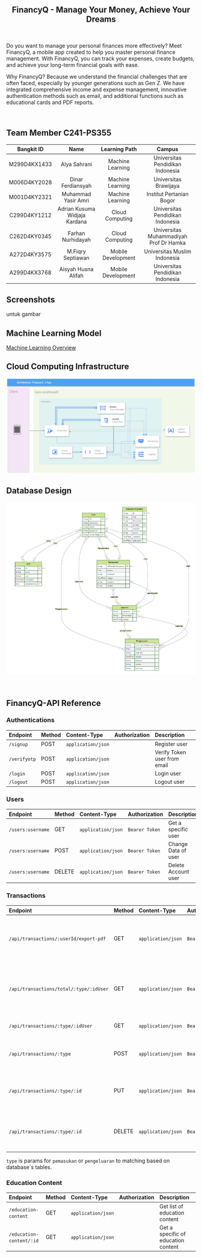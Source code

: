 <h2 align="center"> FinancyQ - Manage Your Money, Achieve Your Dreams </h2> 
<br>
<p>Do you want to manage your personal finances more effectively? Meet FinancyQ, a mobile app created to help you master personal finance management. With FinancyQ, you can track your expenses, create budgets, and achieve your long-term financial goals with ease.

Why FinancyQ? Because we understand the financial challenges that are often faced, especially by younger generations such as Gen Z. We have integrated comprehensive income and expense management, innovative authentication methods such as email, and additional functions such as educational cards and PDF reports.</p>
<br>

## Team Member C241-PS355
<div align="center">

| Bangkit ID |               Name               |   Learning Path    |                 Campus                   |
|:----------:|:--------------------------------:|:------------------:|:----------------------------------------:|
|M299D4KX1433| Alya Sahrani                     | Machine Learning   | Universitas Pendidikan Indonesia         |
|M006D4KY2028| Dinar Ferdiansyah                | Machine Learning   | Universitas Brawijaya                    |
|M001D4KY2321| Muhammad Yasir Amri              | Machine Learning   | Institut Pertanian Bogor                 |
|C299D4KY1212| Adrian Kusuma Widjaja Kardana    | Cloud Computing    | Universitas Pendidikan Indonesia         |
|C262D4KY0345| Farhan Nurhidayah                | Cloud Computing    | Universitas Muhammadiyah Prof Dr Hamka   |
|A272D4KY3575| M.Fiqry Septiawan                | Mobile Development | Universitas Muslim Indonesia             |
|A299D4KX3768| Aisyah Husna Alifah              | Mobile Development | Universitas Pendidikan Indonesia         |

</div>

## Screenshots

untuk gambar
<br>
## Machine Learning Model
[Machine Learning Overview](https://colab.research.google.com/drive/1Hg4-T_aGRaU3wlkQsK8aSfOYF-Gg9ESo?usp=sharing#scrollTo=NtYSbOo43ZMT)

## Cloud Computing Infrastructure
![Design Infra](https://github.com/Bijas48/FinancyQ-Capstone/blob/main/assets/FinancyQ-Architecture.PNG)

## Database Design
![Design database](https://github.com/Bijas48/FinancyQ-Capstone/blob/main/assets/ERD-FinancyQ.PNG)

<br/>

## FinancyQ-API Reference
### Authentications
|Endpoint              |Method  | Content-Type       | Authorization  | Description                                   |
|:---------------------|:-------| :------------------| :------------- | :---------------------------------------------|
| `/signup`            |POST    | `application/json` |                | Register user                                 |
| `/verifyotp`         |POST    | `application/json` |                | Verify Token user from email                  |
| `/login`             |POST    | `application/json` |                | Login user                                    |
| `/logout`            |POST    | `application/json` |                | Logout user                                   |

### Users
|Endpoint                |Method  | Content-Type       | Authorization  | Description                                   |
|:-----------------------|:-------| :------------------| :------------- | :---------------------------------------------|
| `/users:username`      |GET     | `application/json` | `Bearer Token` | Get a specific user                           |
| `/users:username`      |POST    | `application/json` | `Bearer Token` | Change Data of user                           |
| `/users:username`      |DELETE  | `application/json` | `Bearer Token` | Delete Account user                           |

### Transactions
|Endpoint                                   | Method   | Content-Type       | Authorization  | Description                                                        |
|:------------------------------------------|:---------| :------------------| :------------- | :------------------------------------------------------------------|
| `/api/transactions/:userId/export-pdf`    | GET      | `application/json` | `Bearer Token` | Get Download a PDF of History Transaction a specific user          |
| `/api/transactions/total/:type/:idUser`   | GET      | `application/json` | `Bearer Token` | Get Total/Sum of `Pemasukan` and `Pengeluaran` value of user       |
| `/api/transactions/:type/:idUser`         | GET      | `application/json` | `Bearer Token` | Get History transaction of `type` user                             |
| `/api/transactions/:type`                 | POST     | `application/json` | `Bearer Token` | Create a transaction of the specified `type` user                  |
| `/api/transactions/:type/:id`             | PUT      | `application/json` | `Bearer Token` | Update a transaction of the specified `type` and `id` transaction  |
| `/api/transactions/:type/:id`             | DELETE   | `application/json` | `Bearer Token` | Delete a transaction of the specified `type` and `id` transaction  |

`type` is params for `pemasukan` or `pengeluaran` to matching based on database`s tables.


### Education Content
|Endpoint                 |Method  | Content-Type       | Authorization  | Description                                   |
|:------------------------|:-------| :------------------| :------------- | :---------------------------------------------|
| `/education-content`    |GET     | `application/json` |                | Get list of education content                 |
| `/education-content/:id`|GET     | `application/json` |                | Get a specific of education content           |


